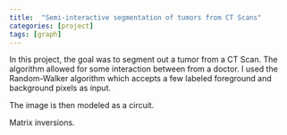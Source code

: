 ```yaml
---
title:  "Semi-interactive segmentation of tumors from CT Scans"
categories: [project]
tags: [graph]
---
```


In this project, the goal was to segment out a tumor from a CT Scan. The algorithm allowed for some interaction between from a doctor. I used the Random-Walker algorithm which accepts a few labeled foreground and background pixels as input. 

The image is then modeled as a circuit. 

Matrix inversions.

